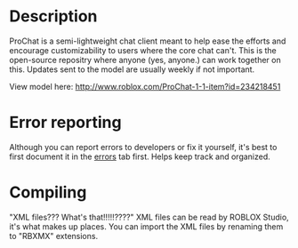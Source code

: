 # Description
ProChat is a semi-lightweight chat client meant to help ease the efforts and encourage customizability to users where the core chat can't. This is the open-source repositry where anyone (yes, anyone.) can work together on this. Updates sent to the model are usually weekly if not important.

View model here: http://www.roblox.com/ProChat-1-1-item?id=234218451

# Error reporting
Although you can report errors to developers or fix it yourself, it's best to first document it in the [errors](https://github.com/dylanROBLOX/prochat/issues) tab first. Helps keep track and organized.

# Compiling
"XML files??? What's that!!!!!????" XML files can be read by ROBLOX Studio, it's what makes up places. You can import the XML files by renaming them to "RBXMX" extensions. 
